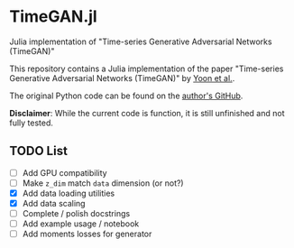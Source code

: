 # TimeGAN.jl
Julia implementation of "Time-series Generative Adversarial Networks (TimeGAN)"

This repository contains a Julia implementation of the paper "Time-series Generative Adversarial Networks (TimeGAN)" by [Yoon et al.](https://proceedings.neurips.cc/paper/2019/file/c9efe5f26cd17ba6216bbe2a7d26d490-Paper.pdf).

The original Python code can be found on the [author's GitHub](https://github.com/jsyoon0823/TimeGAN).

**Disclaimer**: While the current code is function, it is still unfinished and not fully tested.

## TODO List
- [ ] Add GPU compatibility
- [ ] Make `z_dim` match `data` dimension (or not?)
- [x] Add data loading utilities
- [x] Add data scaling
- [ ] Complete / polish docstrings
- [ ] Add example usage / notebook
- [ ] Add moments losses for generator